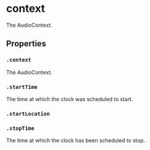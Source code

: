

# context

<p>The AudioContext.</p>












## Properties


### `.context`

<p>The AudioContext.</p>





### `.startTime`

<p>The time at which the clock was scheduled to start.</p>





### `.startLocation`






### `.stopTime`

<p>The time at which the clock has been scheduled to stop.</p>




















